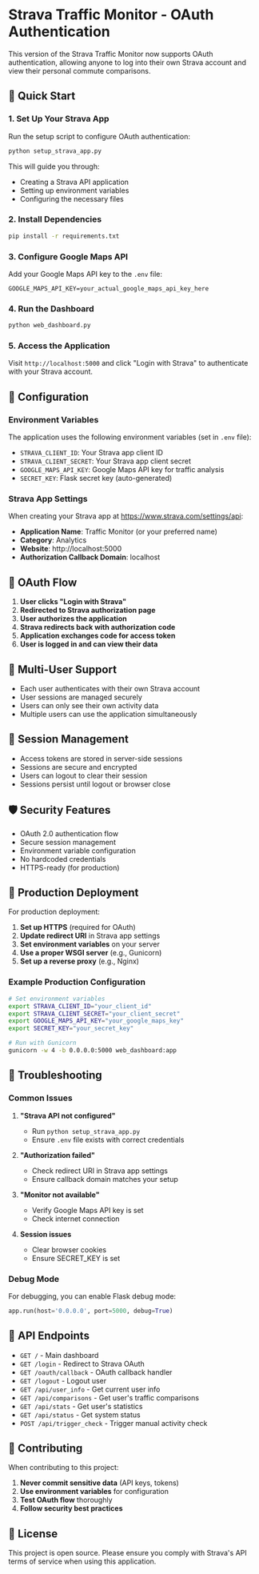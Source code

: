 # Strava Traffic Monitor - OAuth Authentication

This version of the Strava Traffic Monitor now supports OAuth authentication, allowing anyone to log into their own Strava account and view their personal commute comparisons.

## 🚀 Quick Start

### 1. Set Up Your Strava App

Run the setup script to configure OAuth authentication:

```bash
python setup_strava_app.py
```

This will guide you through:
- Creating a Strava API application
- Setting up environment variables
- Configuring the necessary files

### 2. Install Dependencies

```bash
pip install -r requirements.txt
```

### 3. Configure Google Maps API

Add your Google Maps API key to the `.env` file:

```
GOOGLE_MAPS_API_KEY=your_actual_google_maps_api_key_here
```

### 4. Run the Dashboard

```bash
python web_dashboard.py
```

### 5. Access the Application

Visit `http://localhost:5000` and click "Login with Strava" to authenticate with your Strava account.

## 🔧 Configuration

### Environment Variables

The application uses the following environment variables (set in `.env` file):

- `STRAVA_CLIENT_ID`: Your Strava app client ID
- `STRAVA_CLIENT_SECRET`: Your Strava app client secret
- `GOOGLE_MAPS_API_KEY`: Google Maps API key for traffic analysis
- `SECRET_KEY`: Flask secret key (auto-generated)

### Strava App Settings

When creating your Strava app at https://www.strava.com/settings/api:

- **Application Name**: Traffic Monitor (or your preferred name)
- **Category**: Analytics
- **Website**: http://localhost:5000
- **Authorization Callback Domain**: localhost

## 🔐 OAuth Flow

1. **User clicks "Login with Strava"**
2. **Redirected to Strava authorization page**
3. **User authorizes the application**
4. **Strava redirects back with authorization code**
5. **Application exchanges code for access token**
6. **User is logged in and can view their data**

## 👥 Multi-User Support

- Each user authenticates with their own Strava account
- User sessions are managed securely
- Users can only see their own activity data
- Multiple users can use the application simultaneously

## 🔄 Session Management

- Access tokens are stored in server-side sessions
- Sessions are secure and encrypted
- Users can logout to clear their session
- Sessions persist until logout or browser close

## 🛡️ Security Features

- OAuth 2.0 authentication flow
- Secure session management
- Environment variable configuration
- No hardcoded credentials
- HTTPS-ready (for production)

## 🚀 Production Deployment

For production deployment:

1. **Set up HTTPS** (required for OAuth)
2. **Update redirect URI** in Strava app settings
3. **Set environment variables** on your server
4. **Use a proper WSGI server** (e.g., Gunicorn)
5. **Set up a reverse proxy** (e.g., Nginx)

### Example Production Configuration

```bash
# Set environment variables
export STRAVA_CLIENT_ID="your_client_id"
export STRAVA_CLIENT_SECRET="your_client_secret"
export GOOGLE_MAPS_API_KEY="your_google_maps_key"
export SECRET_KEY="your_secret_key"

# Run with Gunicorn
gunicorn -w 4 -b 0.0.0.0:5000 web_dashboard:app
```

## 🔧 Troubleshooting

### Common Issues

1. **"Strava API not configured"**
   - Run `python setup_strava_app.py`
   - Ensure `.env` file exists with correct credentials

2. **"Authorization failed"**
   - Check redirect URI in Strava app settings
   - Ensure callback domain matches your setup

3. **"Monitor not available"**
   - Verify Google Maps API key is set
   - Check internet connection

4. **Session issues**
   - Clear browser cookies
   - Ensure SECRET_KEY is set

### Debug Mode

For debugging, you can enable Flask debug mode:

```python
app.run(host='0.0.0.0', port=5000, debug=True)
```

## 📝 API Endpoints

- `GET /` - Main dashboard
- `GET /login` - Redirect to Strava OAuth
- `GET /oauth/callback` - OAuth callback handler
- `GET /logout` - Logout user
- `GET /api/user_info` - Get current user info
- `GET /api/comparisons` - Get user's traffic comparisons
- `GET /api/stats` - Get user's statistics
- `GET /api/status` - Get system status
- `POST /api/trigger_check` - Trigger manual activity check

## 🤝 Contributing

When contributing to this project:

1. **Never commit sensitive data** (API keys, tokens)
2. **Use environment variables** for configuration
3. **Test OAuth flow** thoroughly
4. **Follow security best practices**

## 📄 License

This project is open source. Please ensure you comply with Strava's API terms of service when using this application. 